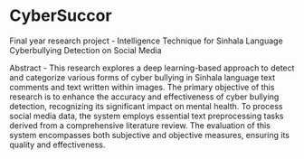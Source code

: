 # CyberSuccor
Final year research project - Intelligence Technique for Sinhala Language Cyberbullying Detection on Social Media

Abstract - This research explores a deep learning-based approach to detect and categorize various forms of cyber bullying in Sinhala language text comments and text written within images. The primary objective of this research is to enhance the accuracy and effectiveness of cyber bullying detection, recognizing its significant impact on mental health. To process social media data, the system employs essential text preprocessing tasks derived from a comprehensive literature review. The evaluation of this system encompasses both subjective and objective measures, ensuring its quality and effectiveness.
